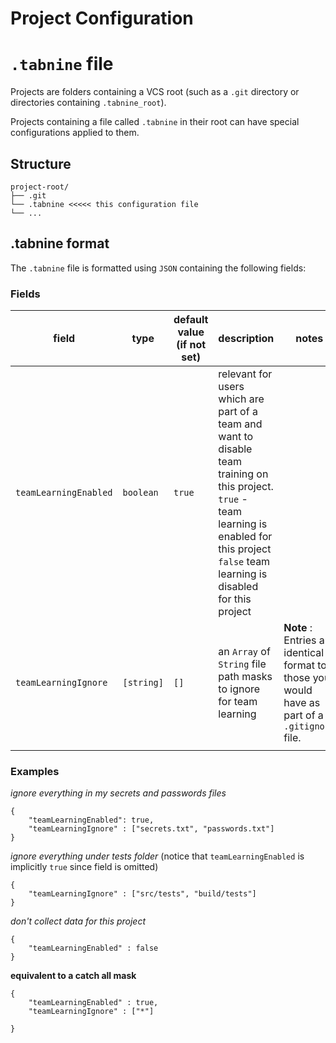 # Project Configuration

# `.tabnine` file

Projects are folders containing a VCS root (such as a `.git` directory or directories containing `.tabnine_root`).

Projects containing a file called `.tabnine` in their root can have special configurations applied to them.

## Structure

```
project-root/
├── .git
└── .tabnine <<<<< this configuration file
└── ...
```


## .tabnine format
The `.tabnine` file is formatted using `JSON` containing the following fields:

### Fields

| field                 | type       | default value (if not set)     | description                                                                                                                                                                                            | notes                                                                                                |
|-----------------------|------------|--------------------------------|--------------------------------------------------------------------------------------------------------------------------------------------------------------------------------------------------------|------------------------------------------------------------------------------------------------------|
| `teamLearningEnabled` | `boolean`  | `true`                         | relevant for users which are part of a team and want to disable team training on this project. `true` - team learning is enabled for this project  `false` team learning is disabled for this project  |                                                                                                      |
| `teamLearningIgnore`  | `[string]` | `[]` | an `Array` of `String` file path masks to ignore for team learning                                                                                                           | **Note** : Entries are identical in format to those you would have as part of a  `.gitignore`  file. |
|                       |            |                                |                                                                                                                                                                                                        |                                                                                                      |

### Examples
*ignore everything in my secrets and passwords files*
```
{
    "teamLearningEnabled": true,
    "teamLearningIgnore" : ["secrets.txt", "passwords.txt"]
}
```
*ignore everything under tests folder*
(notice that `teamLearningEnabled` is implicitly `true` since field is omitted)

```
{
    "teamLearningIgnore" : ["src/tests", "build/tests"]
}
```

*don't collect data for this project*
```
{
    "teamLearningEnabled" : false
}
```
**equivalent to a catch all mask**
```
{
    "teamLearningEnabled" : true,
    "teamLearningIgnore" : ["*"]

}
```